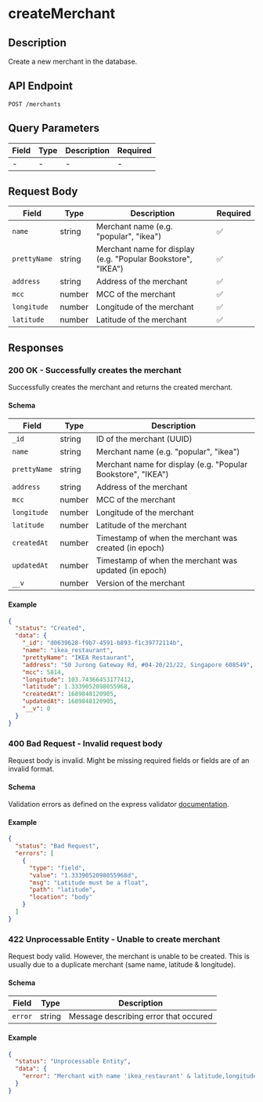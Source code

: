 # createMerchant

## Description

Create a new merchant in the database.

## API Endpoint

`POST /merchants`

## Query Parameters

| Field | Type | Description | Required |
| ----- | ---- | ----------- | -------- |
| -     | -    | -           | -        |

## Request Body

| Field        | Type   | Description                                                  | Required |
| ------------ | ------ | ------------------------------------------------------------ | -------- |
| `name`       | string | Merchant name (e.g. "popular", "ikea")                       | ✅       |
| `prettyName` | string | Merchant name for display (e.g. "Popular Bookstore", "IKEA") | ✅       |
| `address`    | string | Address of the merchant                                      | ✅       |
| `mcc`        | number | MCC of the merchant                                          | ✅       |
| `longitude`  | number | Longitude of the merchant                                    | ✅       |
| `latitude`   | number | Latitude of the merchant                                     | ✅       |

## Responses

### 200 OK - Successfully creates the merchant

Successfully creates the merchant and returns the created merchant.

#### Schema

| Field        | Type   | Description                                                  |
| ------------ | ------ | ------------------------------------------------------------ |
| `_id`        | string | ID of the merchant (UUID)                                    |
| `name`       | string | Merchant name (e.g. "popular", "ikea")                       |
| `prettyName` | string | Merchant name for display (e.g. "Popular Bookstore", "IKEA") |
| `address`    | string | Address of the merchant                                      |
| `mcc`        | number | MCC of the merchant                                          |
| `longitude`  | number | Longitude of the merchant                                    |
| `latitude`   | number | Latitude of the merchant                                     |
| `createdAt`  | number | Timestamp of when the merchant was created (in epoch)        |
| `updatedAt`  | number | Timestamp of when the merchant was updated (in epoch)        |
| `__v`        | number | Version of the merchant                                      |

#### Example

```json
{
  "status": "Created",
  "data": {
    "_id": "d0639628-f9b7-4591-b893-f1c39772114b",
    "name": "ikea_restaurant",
    "prettyName": "IKEA Restaurant",
    "address": "50 Jurong Gateway Rd, #04-20/21/22, Singapore 608549",
    "mcc": 5814,
    "longitude": 103.74366453177412,
    "latitude": 1.3339052098055968,
    "createdAt": 1689848120905,
    "updatedAt": 1689848120905,
    "__v": 0
  }
}
```

### 400 Bad Request - Invalid request body

Request body is invalid. Might be missing required fields or fields are of an invalid format.

#### Schema

Validation errors as defined on the express validator [documentation](https://express-validator.github.io/docs/api/validation-result/#error-types).

#### Example

```json
{
  "status": "Bad Request",
  "errors": [
    {
      "type": "field",
      "value": "1.3339052098055968d",
      "msg": "Latitude must be a float",
      "path": "latitude",
      "location": "body"
    }
  ]
}
```

### 422 Unprocessable Entity - Unable to create merchant

Request body valid. However, the merchant is unable to be created. This is usually due to a duplicate merchant (same name, latitude & longitude).

#### Schema

| Field   | Type   | Description                           |
| ------- | ------ | ------------------------------------- |
| `error` | string | Message describing error that occured |

#### Example

```json
{
  "status": "Unprocessable Entity",
  "data": {
    "error": "Merchant with name 'ikea_restaurant' & latitude,longitude of '1.3339052098055968/103.74366453177412' already exists."
  }
}
```
